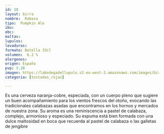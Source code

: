 ```yaml
---
id: 18
layout: birra
nombre:  Rabosa
tipo:  Pumpkin Ale
ibu: 
ebc:
maltas: 
lupulos: 
levaduras: 
formato: Botella 33cl
volumen:  6.2 %
alergenos: 
origen: España
pvp: 3.20
imagen: https://labodegadellupulo.s3.eu-west-3.amazonaws.com/images/birras/rabosa.jpg
categoria: [tostadas_rojas]

---
```

Es una cerveza naranja-cobre, especiada, con un cuerpo pleno que sugiere un buen acompañamiento para los vientos frescos del otoño, evocando las tradicionales calabazas asadas que encontramos en los hornos y mercados de nuestra zona. Su aroma es una reminiscencia a pastel de calabaza, complejo, armonioso y especiado. Su espuma está bien formada con una dulce maltosidad en boca que recuerda al pastel de calabaza o las galletas de jengibre





















